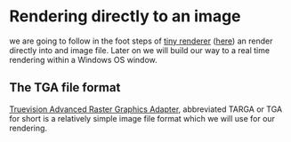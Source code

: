 # Rendering directly to an image
we are going to follow in the foot steps of
[tiny renderer](https://github.com/ssloy/tinyrenderer)
([here](https://github.com/ssloy/tinyrenderer/wiki)) an render directly
into and image file. Later on we will build our way to a real time
rendering within a Windows OS window.

## The TGA file format
[Truevision Advanced Raster Graphics Adapter](https://en.wikipedia.org/wiki/Truevision_TGA),
abbreviated TARGA or TGA for short is a relatively simple image file
format which we will use for our rendering.

